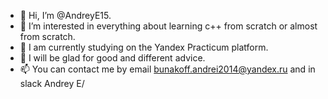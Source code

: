 - 👋 Hi, I’m @AndreyE15.
- 👀 I’m interested in everything about learning c++ from scratch or almost from scratch.
- 🌱 I am currently studying on the Yandex Practicum platform.
- 💞️ I will be glad for good and different advice.
- 📫 You can contact me by email bunakoff.andrei2014@yandex.ru  and in slack Andrey E/

<!---
AndreyE15/AndreyE15 is a ✨ special ✨ repository because its `README.md` (this file) appears on your GitHub profile.
You can click the Preview link to take a look at your changes.
--->
